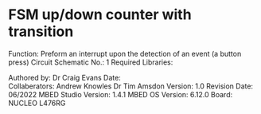 FSM up/down counter with transition
===================================

Function:               Preform an interrupt upon the detection of an event (a button press)
Circuit Schematic No.:  1
Required Libraries:     

Authored by:            Dr Craig Evans
Date:                   
Collaberators:          Andrew Knowles
                        Dr Tim Amsdon
Version:                1.0
Revision Date:          06/2022 
MBED Studio Version:    1.4.1
MBED OS Version:        6.12.0
Board:	                NUCLEO L476RG
